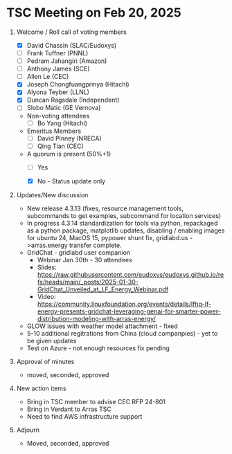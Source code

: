 # TSC Meeting on Feb 20, 2025

1. Welcome / Roll call of voting members
   - [x] David Chassin (SLAC/Eudoxys)
   - [ ] Frank Tuffner (PNNL)
   - [ ] Pedram Jahangiri (Amazon)
   - [ ] Anthony James (SCE)
   - [ ] Allen Le (CEC)
   - [x] Joseph Chongfuangprinya (Hitachi)
   - [x] Alyona Teyber (LLNL)
   - [x] Duncan Ragsdale (Independent)
   - [ ] Slobo Matic (GE Vernova)  

   * Non-voting attendees
     - [ ] Bo Yang (Hitachi)
   
   * Emeritus Members
     - [ ] David Pinney (NRECA)
     - [ ] Qing Tian (CEC)
    
   * A quorum is present (50%+1)
     - [ ] Yes
     - [x] No - Status update only
    

2. Updates/New discussion
   * New release 4.3.13 (fixes, resource management tools, subcommands to get examples, subcommand for location services)
   * In progress 4.3.14 standardization for tools via python, repackaged as a python package, matplotlib updates, disabling / enabling images for ubuntu 24, MacOS 15, pypower shunt fix, gridlabd.us ->arras.energy transfer complete. 
    * GridChat - gridlabd user companion 
        * Webinar Jan 30th - 30 attendees
        * Slides: https://raw.githubusercontent.com/eudoxys/eudoxys.github.io/refs/heads/main/_posts/2025-01-30-GridChat_Unveiled_at_LF_Energy_Webinar.pdf
        * Video: https://community.linuxfoundation.org/events/details/lfhq-lf-energy-presents-gridchat-leveraging-genai-for-smarter-power-distribution-modeling-with-arras-energy/
    * GLOW issues with weather model attachment - fixed
    * 5-10 additional regitrations from China (cloud companpies) - yet to be given updates
    * Test on Azure - not enough resources fix pending

3. Approval of minutes
   - moved, seconded, approved
   

4. New action items
   * Bring in TSC member to advise CEC RFP 24-801  
   * Bring in Verdant to Arras TSC
   * Need to find AWS infrastructure support

6. Adjourn
   - Moved, seconded, approved

